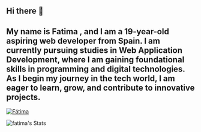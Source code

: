 ## Hi there ​🩷
## My name is Fatima , and I am a 19-year-old aspiring web developer from Spain. I am currently pursuing studies in Web Application Development, where I am gaining foundational skills in programming and digital technologies. As I begin my journey in the tech world, I am eager to learn, grow, and contribute to innovative projects.




[![Fátima](https://github-readme-stats.vercel.app/api?username=fatima111105)](https://github.com/SrGobi/github-readme-stats)


![fatima's Stats](https://github-readme-stats.vercel.app/api?username=fatima&theme=vue-dark&show_icons=true&hide_border=true&count_private=true)
